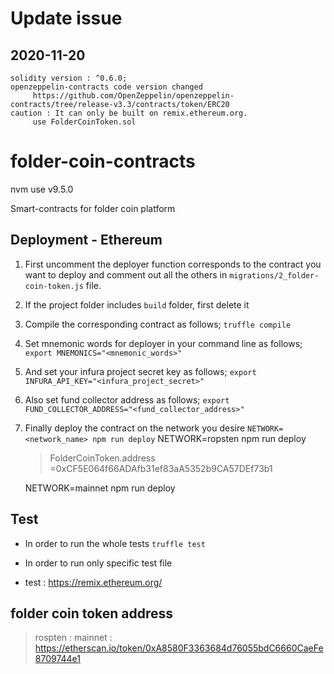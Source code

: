 # Update issue

## 2020-11-20

```
solidity version : ^0.6.0;
openzeppelin-contracts code version changed
     https://github.com/OpenZeppelin/openzeppelin-contracts/tree/release-v3.3/contracts/token/ERC20
caution : It can only be built on remix.ethereum.org.
     use FolderCoinToken.sol
```


# folder-coin-contracts

nvm use v9.5.0

Smart-contracts for folder coin platform

## Deployment - Ethereum

1. First uncomment the deployer function corresponds to the contract you want to deploy and comment out all the others in `migrations/2_folder-coin-token.js` file.
2. If the project folder includes `build` folder, first delete it
3. Compile the corresponding contract as follows;
   `truffle compile`
4. Set mnemonic words for deployer in your command line as follows;
   `export MNEMONICS="<mnemonic_words>"`
5. And set your infura project secret key as follows;
   `export INFURA_API_KEY="<infura_project_secret>"`
6. Also set fund collector address as follows;
   `export FUND_COLLECTOR_ADDRESS="<fund_collector_address>"`
7. Finally deploy the contract on the network you desire
   `NETWORK=<network_name> npm run deploy`
   NETWORK=ropsten npm run deploy

   > FolderCoinToken.address =0xCF5E064f66ADAfb31ef83aA5352b9CA57DEf73b1

   NETWORK=mainnet npm run deploy

## Test

- In order to run the whole tests
  `truffle test`
- In order to run only specific test file

- test : https://remix.ethereum.org/

## folder coin token address

> rospten : 
> mainnet :  https://etherscan.io/token/0xA8580F3363684d76055bdC6660CaeFe8709744e1
